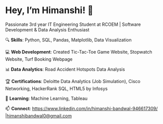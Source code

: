 # Hey, I’m Himanshi! 👋

Passionate 3rd year IT Engineering Student at RCOEM | Software Development & Data Analysis Enthusiast

🔍 **Skills**: Python, SQL, Pandas, Matplotlib, Data Visualization

💻 **Web Development**: Created Tic-Tac-Toe Game Website, Stopwatch Website, Turf Booking Webpage

📊 **Data Analytics**: Road Accident Hotspots Data Analysis

🏆 **Certifications**: Deloitte Data Analytics (Job Simulation), Cisco Networking, HackerRank SQL, HTML5 by Infosys

🌱 **Learning**: Machine Learning, Tableau

 📫 **Connect**: https://www.linkedin.com/in/himanshi-bandwal-946617309/ |himanshibandwal0@gmail.com 

